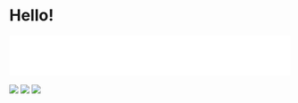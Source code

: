 # Hello!

![Peek 2020-07-09 15-53](https://github.com/markmacwan/markmacwan/blob/main/20201111_210022.gif)

<p align="center">

<a href= "https://www.linkedin.com/in/markmacwan/"><img src="https://img.icons8.com/material-outlined/30/000000/linkedin.png"/></a>
<a href= "https://www.twitch.tv/mark_ftw"><img src="https://img.icons8.com/material-outlined/30/000000/twitch.png"/></a>
<a href= "https://www.steamcommunity.com/id/mark_ftw"><img src="https://img.icons8.com/windows/32/000000/steam.png"/></a>

</p>
